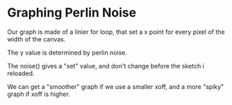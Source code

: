# Graphing Perlin Noise

Our graph is made of a linier for loop, that set a x point for every pixel of the width of the canvas.

The y value is determined by perlin noise.

The noise() gives a "set" value, and don't change before the sketch i reloaded.

We can get a "smoother" graph if we use a smaller xoff, and a more "spiky" graph if xoff is higher.
